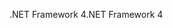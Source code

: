 <span data-ttu-id="7ba92-101">.NET Framework 4</span><span class="sxs-lookup"><span data-stu-id="7ba92-101">.NET Framework 4</span></span>